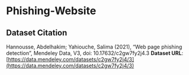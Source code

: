 # Phishing-Website

## Dataset Citation
Hannousse, Abdelhakim; Yahiouche, Salima (2021), “Web page phishing detection”, Mendeley Data, V3, doi: 10.17632/c2gw7fy2j4.3
**Dataset URL**: [https://data.mendeley.com/datasets/c2gw7fy2j4/3](https://data.mendeley.com/datasets/c2gw7fy2j4/3)
